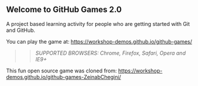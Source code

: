 ## Welcome to GitHub Games 2.0

A project based learning activity for people who are getting started with Git and GitHub.

You can play the game at: https://workshop-demos.github.io/github-games/

>> _*SUPPORTED BROWSERS*: Chrome, Firefox, Safari, Opera and IE9+_

This fun open source game was cloned from: https://workshop-demos.github.io/github-games-ZeinabChegini/


